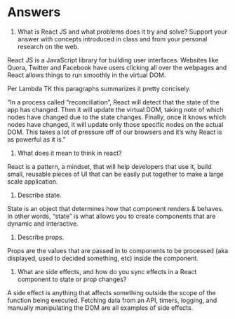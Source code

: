 # Answers

1. What is React JS and what problems does it try and solve? Support your answer with concepts introduced in class and from your personal research on the web.

React JS is a JavaScript library for building user interfaces. Websites like Quora, Twitter and Facebook have users clicking all over the webpages and React allows things to run smoothly in the virtual DOM. 
    
Per Lambda TK this paragraphs summarizes it pretty concisely. 
    
 “In a process called “reconciliation”, React will detect that the state of the app has changed. Then it will update the virtual DOM, taking note of which nodes have changed due to the state changes. Finally, once it knows which nodes have changed, it will update only those specific nodes on the actual DOM. This takes a lot of pressure off of our browsers and it’s why React is as powerful as it is.”

1. What does it mean to think in react?

React is a pattern, a mindset, that will help developers that use it, build small, reusable pieces of UI that can be easily put together to make a large scale application.

1. Describe state.

State is an object that determines how that component renders & behaves. In other words, “state” is what allows you to create components that are dynamic and interactive. 

1. Describe props.

Props are the values that are passed in to components to be processed (aka displayed, used to decided something, etc) inside the component.

1. What are side effects, and how do you sync effects in a React component to state or prop changes?

A side effect is anything that affects something outside the scope of the function being executed. Fetching data from an API, timers, logging, and manually manipulating the DOM are all examples of side effects.